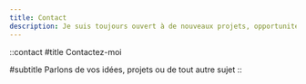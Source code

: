 ```yaml
---
title: Contact
description: Je suis toujours ouvert à de nouveaux projets, opportunités et collaborations. Si vous avez un projet en tête et pensez que je peux vous aider, ou même si vous voulez simplement me poser une question, n'hésitez pas à me contacter.
---
```


::contact
#title
Contactez-moi

#subtitle
Parlons de vos idées, projets ou de tout autre sujet
::
